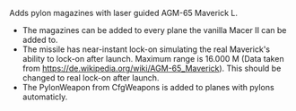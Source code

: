 Adds pylon magazines with laser guided AGM-65 Maverick L.

* The magazines can be added to every plane the vanilla Macer II can be added to.
* The missile has near-instant lock-on simulating the real Maverick's ability to lock-on after launch. Maximum range is 16.000 M (Data taken from https://de.wikipedia.org/wiki/AGM-65_Maverick). This should be changed to real lock-on after launch.
* The PylonWeapon from CfgWeapons is added to planes with pylons automaticly.
